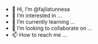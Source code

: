 - 👋 Hi, I’m @fajilatunnesa
- 👀 I’m interested in ...
- 🌱 I’m currently learning ...
- 💞️ I’m looking to collaborate on ...
- 📫 How to reach me ...

<!---
fajilatunnesa/fajilatunnesa is a ✨ special ✨ repository because its `README.md` (this file) appears on your GitHub profile.
You can click the Preview link to take a look at your changes.
--->
